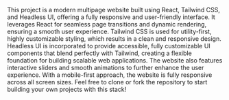 This project is a modern multipage website built using React, Tailwind CSS, and Headless UI, offering a fully responsive and user-friendly interface. It leverages React for seamless page transitions and dynamic rendering, ensuring a smooth user experience. Tailwind CSS is used for utility-first, highly customizable styling, which results in a clean and responsive design. Headless UI is incorporated to provide accessible, fully customizable UI components that blend perfectly with Tailwind, creating a flexible foundation for building scalable web applications. The website also features interactive sliders and smooth animations to further enhance the user experience. With a mobile-first approach, the website is fully responsive across all screen sizes. Feel free to clone or fork the repository to start building your own projects with this stack!

